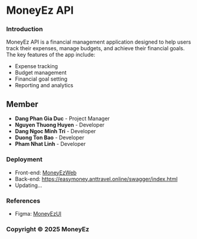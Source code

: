 # MoneyEz API

### Introduction
MoneyEz API is a financial management application designed to help users track their expenses, manage budgets, and achieve their financial goals. The key features of the app include:
- Expense tracking
- Budget management
- Financial goal setting
- Reporting and analytics

## Member
- **Dang Phan Gia Duc** - Project Manager
- **Nguyen Thuong Huyen** - Developer
- **Dang Ngoc Minh Tri** - Developer
- **Duong Ton Bao** - Developer
- **Pham Nhat Linh** - Developer

### Deployment
- Front-end: [MoneyEzWeb](https://moneyez-fuhcm.github.io/moneyez-web)
- Back-end: https://easymoney.anttravel.online/swagger/index.html
- Updating...

### References
- Figma: [MoneyEzUI](https://www.figma.com/design/DYCEzZZarDpHxpyDQs0EMu/EzMoney-Mobile?node-id=0-1&t=HvsNeTC8tnOigdrz-1)

### Copyright © 2025 MoneyEz